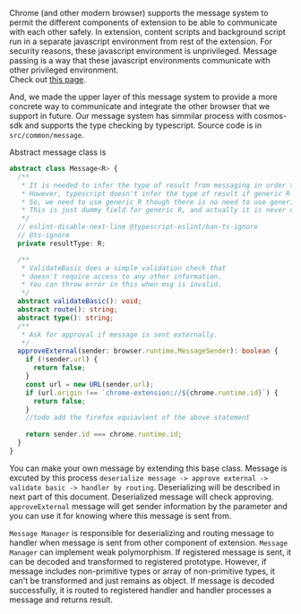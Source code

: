 Chrome (and other modern browser) supports the message system to permit the different components of extension to be able to communicate with each other safely.
In extension, content scripts and background script run in a separate javascript environment from rest of the extension.
For security reasons, these javascript environment is unprivileged.
Message passing is a way that these javascript environments communicate with other privileged environment.  
Check out [this page](https://developer.chrome.com/apps/messaging).  

And, we made the upper layer of this message system to provide a more concrete way to communicate and integrate the other browser that we support in future.
Our message system has simmilar process with cosmos-sdk and supports the type checking by typescript.
Source code is in `src/common/message`.

Abstract message class is
```typescript
abstract class Message<R> {
  /**
   * It is needed to infer the type of result from messaging in order to use message with easy and safe type checking.
   * However, typescript doesn't infer the type of result if generic R is not used in structure due to its structural typing system.
   * So, we need to use generic R though there is no need to use generic R in structure.
   * This is just dummy field for generic R, and actually it is never used.
   */
  // eslint-disable-next-line @typescript-eslint/ban-ts-ignore
  // @ts-ignore
  private resultType: R;

  /**
   * ValidateBasic does a simple validation check that
   * doesn't require access to any other information.
   * You can throw error in this when msg is invalid.
   */
  abstract validateBasic(): void;
  abstract route(): string;
  abstract type(): string;
  /**
   * Ask for approval if message is sent externally.
   */
  approveExternal(sender: browser.runtime.MessageSender): boolean {
    if (!sender.url) {
      return false;
    }
    const url = new URL(sender.url);
    if (url.origin !== `chrome-extension://${chrome.runtime.id}`) {
      return false;
    }
    //todo add the firefox equiavlent of the above statement
    
    return sender.id === chrome.runtime.id;
  }
}
```
You can make your own message by extending this base class.
Message is excuted by this process `deserialize message -> approve external -> validate basic -> handler by routing`.
Deserializing will be described in next part of this document.
Deserialized message will check approving. `approveExternal` message will get sender information by the parameter and you can use it for knowing where this message is sent from.

`Message Manager` is responsible for deserializing and routing message to handler when message is sent from other component of extension.
`Message Manager` can implement weak polymorphism. If registered message is sent, it can be decoded and transformed to registered prototype.
However, if message includes non-primitive types or array of non-primitive types, it can't be transformed and just remains as object.
If message is decoded successfully, it is routed to registered handler and handler processes a message and returns result.
